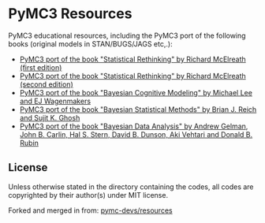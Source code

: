 # PyMC3 Resources

PyMC3 educational resources, including the PyMC3 port of the following books (original models in STAN/BUGS/JAGS etc,.):

-  [PyMC3 port of the book "Statistical Rethinking" by Richard McElreath (first edition)](https://github.com/pymc-devs/resources/tree/master/Rethinking)
-  [PyMC3 port of the book "Statistical Rethinking" by Richard McElreath (second edition)](https://github.com/pymc-devs/resources/tree/master/Rethinking_2)
-  [PyMC3 port of the book "Bayesian Cognitive Modeling" by Michael Lee and EJ Wagenmakers](https://github.com/pymc-devs/resources/tree/master/BCM)
-  [PyMC3 port of the book "Bayesian Statistical Methods" by Brian J. Reich and Sujit K. Ghosh](https://github.com/pymc-devs/resources/tree/master/BSM)
-  [PyMC3 port of the book "Bayesian Data Analysis" by Andrew Gelman, John B. Carlin, Hal S. Stern, David B. Dunson, Aki Vehtari and Donald B. Rubin](https://github.com/pymc-devs/resources/tree/master/BDA3)



## License

Unless otherwise stated in the directory containing the codes, all codes are copyrighted by their author(s) under MIT license.

Forked and merged in from:
[pymc-devs/resources](https://github.com/pymc-devs/resources)